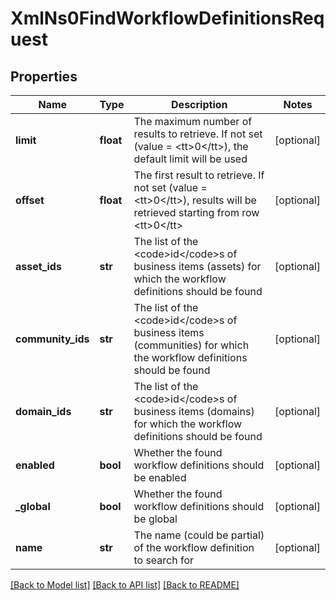 # XmlNs0FindWorkflowDefinitionsRequest

## Properties
Name | Type | Description | Notes
------------ | ------------- | ------------- | -------------
**limit** | **float** | The maximum number of results to retrieve. If not set (value &#x3D; &lt;tt&gt;0&lt;/tt&gt;), the default limit will be used | [optional] 
**offset** | **float** | The first result to retrieve. If not set (value &#x3D; &lt;tt&gt;0&lt;/tt&gt;), results will be retrieved starting from row &lt;tt&gt;0&lt;/tt&gt; | [optional] 
**asset_ids** | **str** | The list of the &lt;code&gt;id&lt;/code&gt;s of business items (assets) for which the workflow definitions should be found | [optional] 
**community_ids** | **str** | The list of the &lt;code&gt;id&lt;/code&gt;s of business items (communities) for which the workflow definitions should be found | [optional] 
**domain_ids** | **str** | The list of the &lt;code&gt;id&lt;/code&gt;s of business items (domains) for which the workflow definitions should be found | [optional] 
**enabled** | **bool** | Whether the found workflow definitions should be enabled | [optional] 
**_global** | **bool** | Whether the found workflow definitions should be global | [optional] 
**name** | **str** | The name (could be partial) of the workflow definition to search for | [optional] 

[[Back to Model list]](../README.md#documentation-for-models) [[Back to API list]](../README.md#documentation-for-api-endpoints) [[Back to README]](../README.md)


